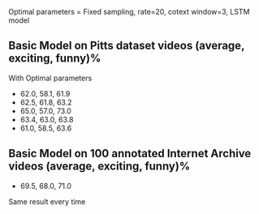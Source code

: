 Optimal parameters = Fixed sampling, rate=20, cotext window=3, LSTM model 

## Basic Model on Pitts dataset videos (average, exciting, funny)%

With Optimal parameters 

- 62.0, 58.1, 61.9
- 62.5, 61.8, 63.2
- 65.0, 57.0, 73.0
- 63.4, 63.0, 63.8 
- 61.0, 58.5, 63.6


## Basic Model on 100 annotated Internet Archive videos (average, exciting, funny)%

- 69.5, 68.0, 71.0

Same result every time 

